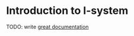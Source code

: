 # Introduction to l-system

TODO: write [great documentation](http://jacobian.org/writing/what-to-write/)
